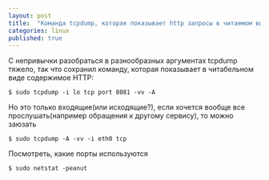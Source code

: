 ```yaml
---
layout: post
title:  "Команда tcpdump, которая показывает http запросы в читаемом виде"
categories: linux
published: true
---
```


С непривычки разобраться в разнообразных аргументах tcpdump тяжело, так что сохранил команду, которая показывает в читабельном виде содержимое HTTP:
```
$ sudo tcpdump -i lo tcp port 8081 -vv -A
```

Но это только входящие(или исходящие?), если хочется вообще все прослушать(например обращения к другому сервису), то можно заюзать
```
$ sudo tcpdump -A -vv -i eth0 tcp
```

Посмотреть, какие порты используются
```
$ sudo netstat -peanut
```
